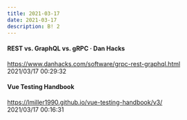 ```yaml
---
title: 2021-03-17
date: 2021-03-17
description: B! 2
---
```


#### REST vs. GraphQL vs. gRPC · Dan Hacks
https://www.danhacks.com/software/grpc-rest-graphql.html<br>
2021/03/17 00:29:32<br>


#### Vue Testing Handbook
https://lmiller1990.github.io/vue-testing-handbook/v3/<br>
2021/03/17 00:16:31<br>


